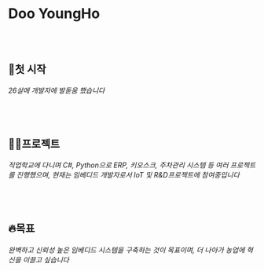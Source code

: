Doo YoungHo
=============
<br><br>
🐯첫 시작
---------
###### 26살에 개발자에 발돋움 했습니다
<br><br>
🧑‍💻프로젝트
----------
###### 직업학교에 다니며 C#, Python으로 ERP, 키오스크, 주차관리 시스템 등 여러 프로젝트를 진행했으며, 현재는 임베디드 개발자로서 IoT 및 R&D프로젝트에 참여중입니다
<br><br>
🔥목표
-------
###### 완벽하고 신뢰성 높은 임베디드 시스템을 구축하는 것이 목표이며, 더 나아가 농업에 혁신을 이끌고 싶습니다
<!--
**DooYoungHo/DooYoungHo** is a ✨ _special_ ✨ repository because its `README.md` (this file) appears on your GitHub profile.

Here are some ideas to get you started:

- 🔭 I’m currently working on ...
- 🌱 I’m currently learning ...
- 👯 I’m looking to collaborate on ...
- 🤔 I’m looking for help with ...
- 💬 Ask me about ...
- 📫 How to reach me: ...
- 😄 Pronouns: ...
- ⚡ Fun fact: ...
-->
